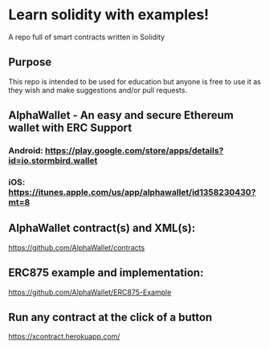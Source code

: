 # Learn solidity with examples!
A repo full of smart contracts written in Solidity

## Purpose
This repo is intended to be used for education but anyone is free to use it as they wish and make suggestions and/or pull requests.

## AlphaWallet - An easy and secure Ethereum wallet with ERC Support
### Android: https://play.google.com/store/apps/details?id=io.stormbird.wallet
### iOS: https://itunes.apple.com/us/app/alphawallet/id1358230430?mt=8

## AlphaWallet contract(s) and XML(s):
https://github.com/AlphaWallet/contracts

## ERC875 example and implementation:
https://github.com/AlphaWallet/ERC875-Example

## Run any contract at the click of a button
https://xcontract.herokuapp.com/

